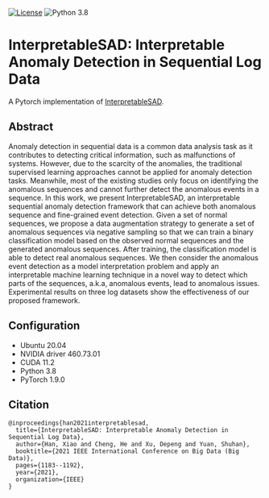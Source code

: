 [![License](https://img.shields.io/badge/License-MIT-red.svg)](https://github.com/hanxiao0607/InterpretableSAD/blob/main/LICENSE)
![Python 3.8](https://img.shields.io/badge/python-3.8-blue.svg)

# InterpretableSAD: Interpretable Anomaly Detection in Sequential Log Data
A Pytorch implementation of [InterpretableSAD](https://ieeexplore.ieee.org/document/9671642).

## Abstract
Anomaly detection in sequential data is a common data analysis task as it contributes to detecting critical information, such as malfunctions of systems. However, due to the scarcity of the anomalies, the traditional supervised learning approaches cannot be applied for anomaly detection tasks. Meanwhile, most of the existing studies only focus on identifying the anomalous sequences and cannot further detect the anomalous events in a sequence. In this work, we present InterpretableSAD, an interpretable sequential anomaly detection framework that can achieve both anomalous sequence and fine-grained event detection. Given a set of normal sequences, we propose a data augmentation strategy to generate a set of anomalous sequences via negative sampling so that we can train a binary classification model based on the observed normal sequences and the generated anomalous sequences. After training, the classification model is able to detect real anomalous sequences. We then consider the anomalous event detection as a model interpretation problem and apply an interpretable machine learning technique in a novel way to detect which parts of the sequences, a.k.a, anomalous events, lead to anomalous issues. Experimental results on three log datasets show the effectiveness of our proposed framework.

## Configuration
- Ubuntu 20.04
- NVIDIA driver 460.73.01 
- CUDA 11.2
- Python 3.8
- PyTorch 1.9.0

## Citation
```
@inproceedings{han2021interpretablesad,
  title={InterpretableSAD: Interpretable Anomaly Detection in Sequential Log Data},
  author={Han, Xiao and Cheng, He and Xu, Depeng and Yuan, Shuhan},
  booktitle={2021 IEEE International Conference on Big Data (Big Data)},
  pages={1183--1192},
  year={2021},
  organization={IEEE}
}
```
